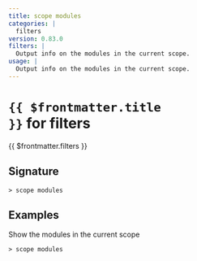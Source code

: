 ```yaml
---
title: scope modules
categories: |
  filters
version: 0.83.0
filters: |
  Output info on the modules in the current scope.
usage: |
  Output info on the modules in the current scope.
---
```


# <code>{{ $frontmatter.title }}</code> for filters

<div class='command-title'>{{ $frontmatter.filters }}</div>

## Signature

```> scope modules ```

## Examples

Show the modules in the current scope
```shell
> scope modules

```
